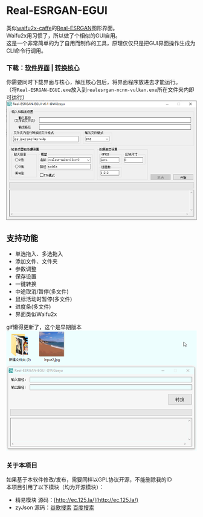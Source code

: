 # Real-ESRGAN-EGUI
类似[waifu2x-caffe](https://github.com/lltcggie/waifu2x-caffe)的[Real-ESRGAN](https://github.com/xinntao/Real-ESRGAN)图形界面。  
Waifu2x用习惯了，所以做了个相似的GUI自用。   
这是一个非常简单的为了自用而制作的工具，原理仅仅只是把GUI界面操作生成为CLI命令行调用。   
### 下载：[软件界面](https://github.com/WGzeyu/Real-ESRGAN-EGUI/releases/latest) | [转换核心](https://github.com/xinntao/Real-ESRGAN/releases/tag/v0.2.5.0)
你需要同时下载界面与核心，解压核心包后，将界面程序放进去才能运行。  
（将`Real-ESRGAN-EGUI.exe`放入到`realesrgan-ncnn-vulkan.exe`所在文件夹内即可运行）
　　  
![](png.png)
## 支持功能
- 单选拖入、多选拖入
- 添加文件、文件夹
- 参数调整
- 保存设置
- 一键转换
- 中途取消/暂停(多文件)
- 鼠标活动时暂停(多文件)
- 进度条(多文件)
- 界面类似Waifu2x

gif懒得更新了，这个是早期版本  
![](GIF.gif)

### 关于本项目
如果基于本软件修改/发布，需要同样以GPL协议开源，不能删除我的ID  
本项目引用了以下模块（均为开源模块）：  
* 精易模块 源码：[http://ec.125.la/](http://ec.125.la/)
* zyJson 源码：[谷歌搜索](https://www.google.com/search?q=%E6%98%93%E8%AF%AD%E8%A8%80+zyjson&nfpr=1) [百度搜索](https://www.baidu.com/s?wd=%E6%98%93%E8%AF%AD%E8%A8%80%20zyjson)
